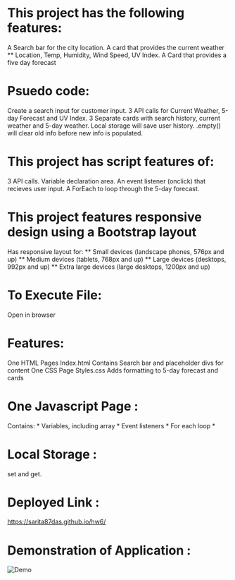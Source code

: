 # This project has the following features:
A Search bar for the city location.
A card that provides the current weather ** Location, Temp, Humidity, Wind Speed, UV Index.
A Card that provides a five day forecast

# Psuedo code:
Create a search input for customer input.
3 API calls for Current Weather, 5-day Forecast and UV Index.
3 Separate cards with search history, current weather and 5-day weather.
Local storage will save user history.
.empty() will clear old info before new info is populated.

# This project has script features of:
3 API calls.
Variable declaration area.
An event listener (onclick) that recieves user input.
A ForEach to loop through the 5-day forecast.

# This project features responsive design using a Bootstrap layout
Has responsive layout for:
** Small devices (landscape phones, 576px and up) ** Medium devices (tablets, 768px and up) ** Large devices (desktops, 992px and up) ** Extra large devices (large desktops, 1200px and up)

# To Execute File:
Open in browser

# Features:
One HTML Pages
Index.html
Contains Search bar and placeholder divs for content
One CSS Page
Styles.css
Adds formatting to 5-day forecast and cards
# One Javascript Page :
 Contains: * Variables, including array * Event listeners * For each loop *
 
 # Local Storage :
  set and get.

# Deployed Link :
https://sarita87das.github.io/hw6/ 

# Demonstration of Application :
![Demo](weatherdashboard.gif)